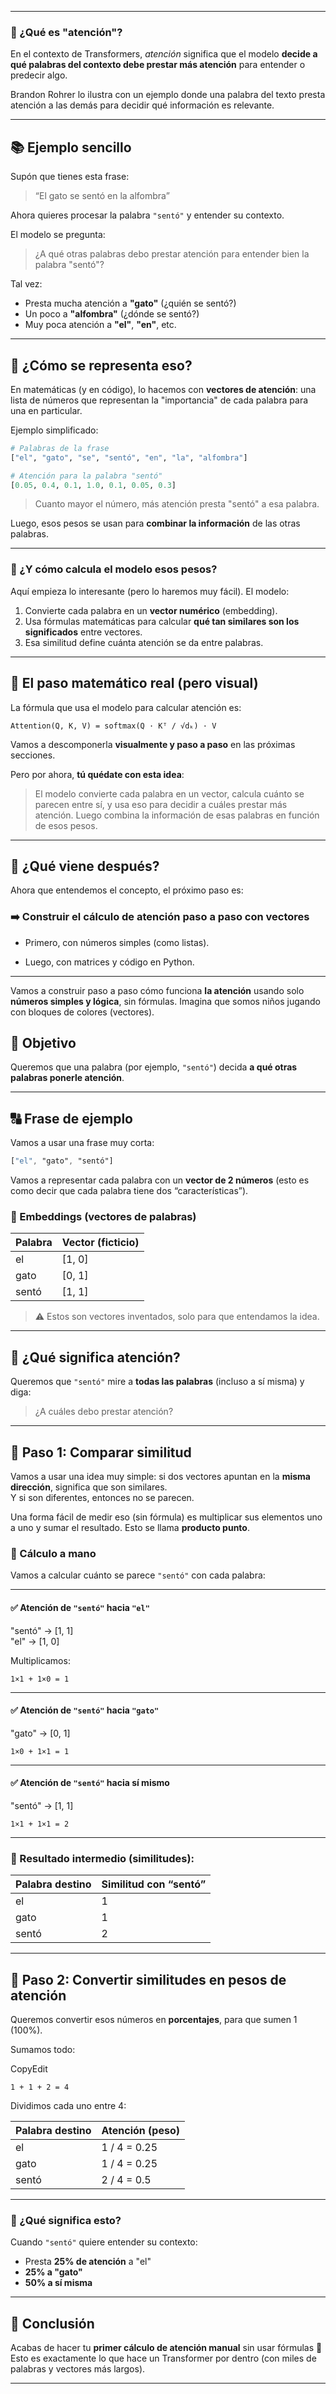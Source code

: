 
---
### 🧠 ¿Qué es "atención"?

En el contexto de Transformers, _atención_ significa que el modelo **decide a qué palabras del contexto debe prestar más atención** para entender o predecir algo.

Brandon Rohrer lo ilustra con un ejemplo donde una palabra del texto presta atención a las demás para decidir qué información es relevante.

---
## 📚 Ejemplo sencillo

Supón que tienes esta frase:

> “El gato se sentó en la alfombra”

Ahora quieres procesar la palabra `"sentó"` y entender su contexto.

El modelo se pregunta:

> ¿A qué otras palabras debo prestar atención para entender bien la palabra "sentó"?

Tal vez:

- Presta mucha atención a **"gato"** (¿quién se sentó?)
- Un poco a **"alfombra"** (¿dónde se sentó?)
- Muy poca atención a **"el"**, **"en"**, etc.

---
## 🎯 ¿Cómo se representa eso?

En matemáticas (y en código), lo hacemos con **vectores de atención**: una lista de números que representan la "importancia" de cada palabra para una en particular.

Ejemplo simplificado:

```python
# Palabras de la frase 
["el", "gato", "se", "sentó", "en", "la", "alfombra"]  

# Atención para la palabra "sentó" 
[0.05, 0.4, 0.1, 1.0, 0.1, 0.05, 0.3]
```

> Cuanto mayor el número, más atención presta "sentó" a esa palabra.

Luego, esos pesos se usan para **combinar la información** de las otras palabras.

---
### 🧪 ¿Y cómo calcula el modelo esos pesos?

Aquí empieza lo interesante (pero lo haremos muy fácil). El modelo:

1. Convierte cada palabra en un **vector numérico** (embedding).
2. Usa fórmulas matemáticas para calcular **qué tan similares son los significados** entre vectores.
3. Esa similitud define cuánta atención se da entre palabras.

---

## 🧮 El paso matemático real (pero visual)

La fórmula que usa el modelo para calcular atención es:

```text
Attention(Q, K, V) = softmax(Q · Kᵀ / √dₖ) · V
```

Vamos a descomponerla **visualmente y paso a paso** en las próximas secciones.

Pero por ahora, **tú quédate con esta idea**:

> El modelo convierte cada palabra en un vector, calcula cuánto se parecen entre sí, y usa eso para decidir a cuáles prestar más atención. Luego combina la información de esas palabras en función de esos pesos.

---

## 🧩 ¿Qué viene después?

Ahora que entendemos el concepto, el próximo paso es:

### ➡️ **Construir el cálculo de atención paso a paso con vectores**

- Primero, con números simples (como listas).
    
- Luego, con matrices y código en Python.

---
Vamos a construir paso a paso cómo funciona **la atención** usando solo **números simples y lógica**, sin fórmulas. Imagina que somos niños jugando con bloques de colores (vectores).

## 🎯 Objetivo

Queremos que una palabra (por ejemplo, `"sentó"`) decida **a qué otras palabras ponerle atención**.

---

## 🔠 Frase de ejemplo

Vamos a usar una frase muy corta:
```css
["el", "gato", "sentó"]
```

Vamos a representar cada palabra con un **vector de 2 números** (esto es como decir que cada palabra tiene dos “características”).

### 🔢 Embeddings (vectores de palabras)

|Palabra|Vector (ficticio)|
|---|---|
|el|[1, 0]|
|gato|[0, 1]|
|sentó|[1, 1]|

> ⚠️ Estos son vectores inventados, solo para que entendamos la idea.

---

## 👀 ¿Qué significa atención?

Queremos que `"sentó"` mire a **todas las palabras** (incluso a sí misma) y diga:

> ¿A cuáles debo prestar atención?

---

## 🔄 Paso 1: Comparar similitud

Vamos a usar una idea muy simple: si dos vectores apuntan en la **misma dirección**, significa que son similares.  
Y si son diferentes, entonces no se parecen.

Una forma fácil de medir eso (sin fórmula) es multiplicar sus elementos uno a uno y sumar el resultado. Esto se llama **producto punto**.

### 🧪 Cálculo a mano

Vamos a calcular cuánto se parece `"sentó"` con cada palabra:

---

#### ✅ Atención de `"sentó"` hacia `"el"`

"sentó" → [1, 1]  
"el" → [1, 0]

Multiplicamos:

```text
1×1 + 1×0 = 1
```

---

#### ✅ Atención de `"sentó"` hacia `"gato"`

"gato" → [0, 1]

```text
1×0 + 1×1 = 1
```

---

#### ✅ Atención de `"sentó"` hacia sí mismo

"sentó" → [1, 1]

```text
1×1 + 1×1 = 2
```

---

### 🧮 Resultado intermedio (similitudes):

|Palabra destino|Similitud con “sentó”|
|---|---|
|el|1|
|gato|1|
|sentó|2|

---

## 🔄 Paso 2: Convertir similitudes en pesos de atención

Queremos convertir esos números en **porcentajes**, para que sumen 1 (100%).

Sumamos todo:

CopyEdit

`1 + 1 + 2 = 4`

Dividimos cada uno entre 4:

|Palabra destino|Atención (peso)|
|---|---|
|el|1 / 4 = 0.25|
|gato|1 / 4 = 0.25|
|sentó|2 / 4 = 0.5|

---

### 🎯 ¿Qué significa esto?

Cuando `"sentó"` quiere entender su contexto:

- Presta **25% de atención** a "el"
- **25% a "gato"**
- **50% a sí misma**

---

## 🧠 Conclusión

Acabas de hacer tu **primer cálculo de atención manual** sin usar fórmulas 🎉  
Esto es exactamente lo que hace un Transformer por dentro (con miles de palabras y vectores más largos).

---